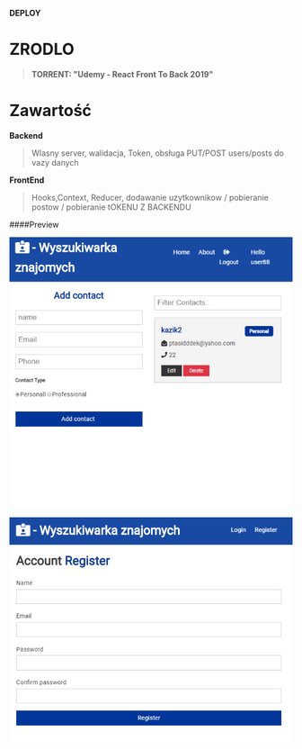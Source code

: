 **DEPLOY** 

# ZRODLO

> **TORRENT: "Udemy - React Front To Back 2019"**

# Zawartość
**Backend**
> Wlasny server, walidacja, Token, obsługa PUT/POST users/posts do vazy danych

**FrontEnd**
> Hooks,Context, Reducer, dodawanie uzytkownikow / pobieranie postow / pobieranie tOKENU Z BACKENDU

####Preview

![sass-js-coding-test screenshot](https://github.com/andrzejbajuk79/WyszukiwarkaZnajomych/blob/master/2020-05-20_09h18_37.png?raw=true)

![sass-js-coding-test screenshot](https://github.com/andrzejbajuk79/WyszukiwarkaZnajomych/blob/master/2020-05-20_09h23_41.png?raw=true)
